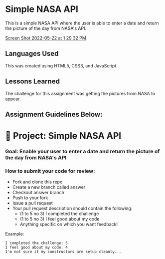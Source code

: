 # Simple NASA API

This is a simple NASA API where the user is able to enter a date and return the picture of the day from NASA's API.

[Screen Shot 2022-05-22 at 1 29 32 PM](https://user-images.githubusercontent.com/102008028/169708015-14c7f1d9-8bdc-4147-9417-3b962d531b12.png)

## Languages Used 

This was created using HTML5, CSS3, and JavaScript. 

## Lessons Learned 

The challenge for this assignment was getting the pictures from NASA to appear.

## Assignment Guidelines Below: 

# 🚀 Project: Simple NASA API

### Goal: Enable your user to enter a date and return the picture of the day from NASA's API

### How to submit your code for review:

- Fork and clone this repo
- Create a new branch called answer
- Checkout answer branch
- Push to your fork
- Issue a pull request
- Your pull request description should contain the following:
  - (1 to 5 no 3) I completed the challenge
  - (1 to 5 no 3) I feel good about my code
  - Anything specific on which you want feedback!

Example:
```
I completed the challenge: 5
I feel good about my code: 4
I'm not sure if my constructors are setup cleanly...
```
